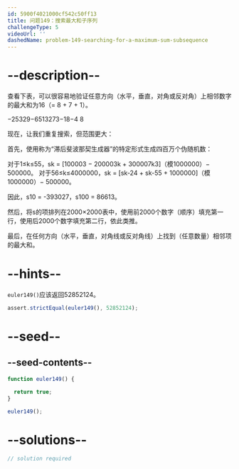 ```yaml
---
id: 5900f4021000cf542c50ff13
title: 问题149：搜索最大和子序列
challengeType: 5
videoUrl: ''
dashedName: problem-149-searching-for-a-maximum-sum-subsequence
---
```


# --description--

查看下表，可以很容易地验证任意方向（水平，垂直，对角或反对角）上相邻数字的最大和为16（= 8 + 7 + 1）。

−25329−6513273−18−4 8

现在，让我们重复搜索，但范围更大：

首先，使用称为“滞后斐波那契生成器”的特定形式生成四百万个伪随机数：

对于1≤k≤55，sk = \[100003 − 200003k + 300007k3]（模1000000）− 500000。 对于56≤k≤4000000，sk = \[sk-24 + sk-55 + 1000000]（模1000000）− 500000。

因此，s10 = -393027，s100 = 86613。

然后，将s的项排列在2000×2000表中，使用前2000个数字（顺序）填充第一行，使用后2000个数字填充第二行，依此类推。

最后，在任何方向（水平，垂直，对角线或反对角线）上找到（任意数量）相邻项的最大和。

# --hints--

`euler149()`应该返回52852124。

```js
assert.strictEqual(euler149(), 52852124);
```

# --seed--

## --seed-contents--

```js
function euler149() {

  return true;
}

euler149();
```

# --solutions--

```js
// solution required
```

